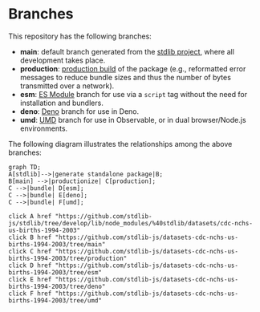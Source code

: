 <!--

@license Apache-2.0

Copyright (c) 2022 The Stdlib Authors.

Licensed under the Apache License, Version 2.0 (the "License");
you may not use this file except in compliance with the License.
You may obtain a copy of the License at

    http://www.apache.org/licenses/LICENSE-2.0

Unless required by applicable law or agreed to in writing, software
distributed under the License is distributed on an "AS IS" BASIS,
WITHOUT WARRANTIES OR CONDITIONS OF ANY KIND, either express or implied.
See the License for the specific language governing permissions and
limitations under the License.

-->

# Branches

This repository has the following branches:

-   **main**: default branch generated from the [stdlib project][stdlib-url], where all development takes place.
-   **production**: [production build][production-url] of the package (e.g., reformatted error messages to reduce bundle sizes and thus the number of bytes transmitted over a network).
-   **esm**: [ES Module][esm-url] branch for use via a `script` tag without the need for installation and bundlers.
-   **deno**: [Deno][deno-url] branch for use in Deno.
-   **umd**: [UMD][umd-url] branch for use in Observable, or in dual browser/Node.js environments.

The following diagram illustrates the relationships among the above branches:

```mermaid
graph TD;
A[stdlib]-->|generate standalone package|B;
B[main] -->|productionize| C[production];
C -->|bundle| D[esm];
C -->|bundle| E[deno];
C -->|bundle| F[umd];

click A href "https://github.com/stdlib-js/stdlib/tree/develop/lib/node_modules/%40stdlib/datasets/cdc-nchs-us-births-1994-2003"
click B href "https://github.com/stdlib-js/datasets-cdc-nchs-us-births-1994-2003/tree/main"
click C href "https://github.com/stdlib-js/datasets-cdc-nchs-us-births-1994-2003/tree/production"
click D href "https://github.com/stdlib-js/datasets-cdc-nchs-us-births-1994-2003/tree/esm"
click E href "https://github.com/stdlib-js/datasets-cdc-nchs-us-births-1994-2003/tree/deno"
click F href "https://github.com/stdlib-js/datasets-cdc-nchs-us-births-1994-2003/tree/umd"
```

[stdlib-url]: https://github.com/stdlib-js/stdlib/tree/develop/lib/node_modules/%40stdlib/datasets/cdc-nchs-us-births-1994-2003
[production-url]: https://github.com/stdlib-js/datasets-cdc-nchs-us-births-1994-2003/tree/production
[deno-url]: https://github.com/stdlib-js/datasets-cdc-nchs-us-births-1994-2003/tree/deno
[umd-url]: https://github.com/stdlib-js/datasets-cdc-nchs-us-births-1994-2003/tree/umd
[esm-url]: https://github.com/stdlib-js/datasets-cdc-nchs-us-births-1994-2003/tree/esm